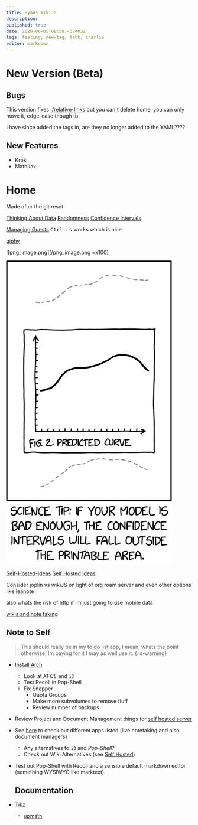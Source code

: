 ```yaml
---
title: Ryans WikiJS
description: 
published: true
date: 2020-06-05T09:58:43.403Z
tags: testing, new-tag, tabb, charlie
editor: markdown
---
```


# New Version (Beta)
## Bugs
This version fixes [./relative-links](./relative-links) but you can't delete home, you can only move it, edge-case though tb.

I have since added the tags in, are they no longer added to the YAML????

## New Features
* Kroki
* MathJax

# Home
Made after the git reset


[Thinking About Data](/University/Thinking-About-Data)
[Randomness](/University/Thinking-About-Data/01Randomness)
[Confidence Intervals](/University/Thinking-About-Data/Confidence-Intervals)

[Managing Guests](managing-guests-in-wikijs)
<kbd>Ctrl</kbd> + <kbd>s</kbd> works which is nice


[giphy](https://gph.is/g/Zk6KWVy)


![png_image.png](/png_image.png =x100)


![](media/15909376339300.png)




[Self-Hosted-ideas](/home/Self-Hosted-ideas)
[Self Hosted Ideas](/Self-Hosted_ideas)


Consider joplin vs wikiJS on light of org roam server and even other options like leanote  

also whats the risk of http if im just going to use mobile data  

[wikis and note taking](/home/wikis-and-note-taking)

## Note to Self

> This should really be in my to do list app, I mean, whats the point otherwise, Im paying for it I may as well use it.
{.is-warning}

* [Install Arch](linux/installArch)
    * Look at *XFCE* and `i3`
    * Test Recoll in Pop-Shell
    * Fix Snapper
        * Quota Groups
        * Make more subvolumes to remove fluff
        * Review number of backups
* Review Project and Document Management things for [self hosted server](/home/Self-Hosted-ideas)
* See [here](http://ryansnotes.org/mediawiki/index.php/Things_I_want_to_look_into) to check out different apps listed (live notetaking and also document managers)
  * Any alternatives to `i3` and *Pop-Shell*?
  * Check out Wiki Alternatives (see [Self Hosted](/home/Self-Hosted-ideas))
* Test out Pop-Shell with Recoll and a sensible default markdown editor (something WYSIWYG like marktext).
  
  ## Documentation
*  [Tikz](/University/Documentation/Tikz)
    * [upmath](/University/Documentation/Tikz/upmath)

